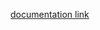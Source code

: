 [documentation link](./docs/Master%20Microservices%20with%20SpringBoot,Docker,Kubern%2015630c6e8cbd8006b66cec81d2c7ea63.md)